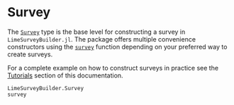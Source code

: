 # Survey
The [`Survey`](@ref) type is the base level for constructing a survey in `LimeSurveyBuilder.jl`. The package offers multiple convenience constructors using the [`survey`](@ref) function depending on your preferred way to create surveys.

For a complete example on how to construct surveys in practice see the [Tutorials](@ref) section of this documentation.

```@docs
LimeSurveyBuilder.Survey
survey
```
